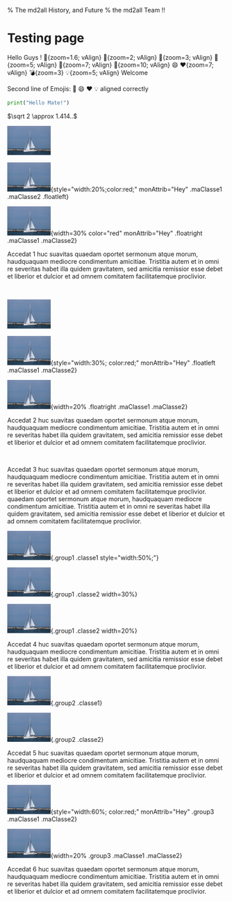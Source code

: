% The md2all History, and Future
% the md2all Team !!

# Testing page

Hello Guys ! :minidisc:{zoom=1.6; vAlign} :minidisc:{zoom=2; vAlign} :minidisc:{zoom=3; vAlign} :minidisc:{zoom=5; vAlign} :minidisc:{zoom=7; vAlign} :minidisc:{zoom=10; vAlign} :smile: :heart:{zoom=7; vAlign} :bomb:{zoom=3} :bulb:{zoom=5; vAlign} Welcome

Second line of Emojis: :minidisc: :smile: :heart: :bulb: aligned correctly

```python
print("Hello Mate!")
```

$\sqrt 2 \approx 1.414..$

![Bateau 1, NO clickable NO style/Attrib No Classe](img/bateau.jpg)

![Bateau 2, NO clickable AVEC style="width:20%;" ET .floatleft](img/bateau.jpg){style="width:20%;color:red;" monAttrib="Hey" .maClasse1 .maClasse2 .floatleft}

![Bateau 3, NO clickable AVEC width=30% et .floatright](img/bateau.jpg){width=30% color="red" monAttrib="Hey" .floatright .maClasse1 .maClasse2}

Accedat 1 huc suavitas quaedam oportet sermonum atque morum, haudquaquam mediocre condimentum amicitiae. Tristitia autem et in omni re severitas habet illa quidem gravitatem, sed amicitia remissior esse debet et liberior et dulcior et ad omnem comitatem facilitatemque proclivior.

<div style="clear:both;"></div>
<br/>

[![Bateau 4, clickable NO style/Attrib NO Classes](img/bateau.jpg)](http://www.somewhere.cool)

[![Bateau 5, clickable AVEC style="width:30%" et .floatleft](img/bateau.jpg)](http://www.somewhere.cool){style="width:30%; color:red;" monAttrib="Hey" .floatleft .maClasse1 .maClasse2}

[![Bateau 6, clickable AVEC width=20% et .floatright](img/bateau.jpg)](http://www.somewhere.cool){width=20% .floatright .maClasse1 .maClasse2}

Accedat 2 huc suavitas quaedam oportet sermonum atque morum, haudquaquam mediocre condimentum amicitiae. Tristitia autem et in omni re severitas habet illa quidem gravitatem, sed amicitia remissior esse debet et liberior et dulcior et ad omnem comitatem facilitatemque proclivior.

<div style="clear:both;"></div>
<br/>

Accedat 3 huc suavitas quaedam oportet sermonum atque morum, haudquaquam mediocre condimentum amicitiae. Tristitia autem et in omni re severitas habet illa quidem gravitatem, sed amicitia remissior esse debet et liberior et dulcior et ad omnem comitatem facilitatemque proclivior. quaedam oportet sermonum atque morum, haudquaquam mediocre condimentum amicitiae. Tristitia autem et in omni re severitas habet illa quidem gravitatem, sed amicitia remissior esse debet et liberior et dulcior et ad omnem comitatem facilitatemque proclivior.

![Bateau 7, NO Clickable AVEC .group1, et style="width:50%;"](img/bateau.jpg){.group1 .classe1 style="width:50%;"}

[![Bateau 8, NO Clickable AVEC .group1 et width=30%](img/bateau.jpg)](http://www.somewhere.cool){.group1 .classe2 width=30%}

![Bateau 8 BIS, NO Clickable AVEC .group1 et width=20%](img/bateau.jpg){.group1 .classe2 width=20%}

Accedat 4 huc suavitas quaedam oportet sermonum atque morum, haudquaquam mediocre condimentum amicitiae. Tristitia autem et in omni re severitas habet illa quidem gravitatem, sed amicitia remissior esse debet et liberior et dulcior et ad omnem comitatem facilitatemque proclivior.

![Bateau 9, NO Clickable AVEC .group2, ET default computed width](img/bateau.jpg){.group2 .classe1}

![Bateau 10, NO Clickable AVEC .group2, ET default computed width](img/bateau.jpg){.group2 .classe2}

Accedat 5 huc suavitas quaedam oportet sermonum atque morum, haudquaquam mediocre condimentum amicitiae. Tristitia autem et in omni re severitas habet illa quidem gravitatem, sed amicitia remissior esse debet et liberior et dulcior et ad omnem comitatem facilitatemque proclivior.

[![Bateau 11, clickable AVEC .group3 ET style="width:60%;"](img/bateau.jpg)](http://www.somewhere.cool){style="width:60%; color:red;" monAttrib="Hey" .group3 .maClasse1 .maClasse2}

[![Bateau 12, clickable AVEC .group3 ET width=20%](img/bateau.jpg)](http://www.somewhere.cool){width=20% .group3 .maClasse1 .maClasse2}

Accedat 6 huc suavitas quaedam oportet sermonum atque morum, haudquaquam mediocre condimentum amicitiae. Tristitia autem et in omni re severitas habet illa quidem gravitatem, sed amicitia remissior esse debet et liberior et dulcior et ad omnem comitatem facilitatemque proclivior.